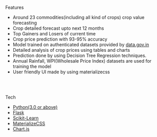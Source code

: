 
Features<br>
  - Around 23 commodities(including all kind of crops) crop value forecasting<br>
  - Crop detailed forecast upto next 12 months<br>
  - Top Gainers and Losers of current time<br>
  - Crop price prediction with 93-95% accuracy<br>
  - Model trained on authenticated datasets provided by [data.gov.in](https://data.gov.in)<br>
  - Detailed analysis of crop prices using tables and charts<br>
  - Prediction done by using Decision Tree Regression techniques.<br>
  - Annual Rainfall, WPI(Wholesale Price Index) datasets are used for training the model<br>
  - User friendly UI made by using materializecss<br>

<br>
<br>
 
Tech<br>
* [Python(3.0 or above)](https://www.python.org/)<br>
* [Flask](http://flask.pocoo.org/)<br>
* [Scikit-Learn](https://scikit-learn.org/)<br>
* [MaterializeCSS](https://materializecss.com/)<br>
* [Chart.js](https://www.chartjs.org/)<br>
 
